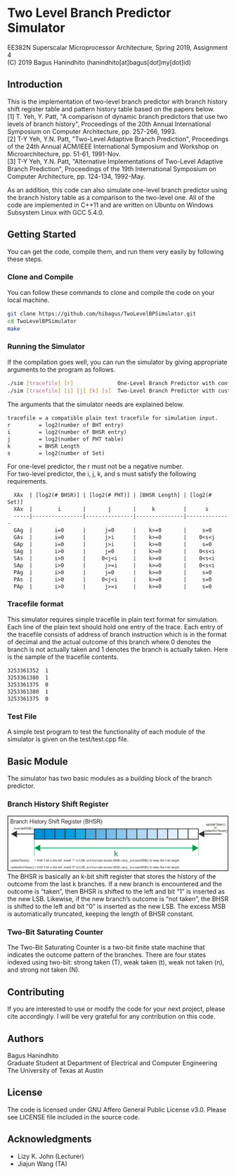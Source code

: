 # Two Level Branch Predictor Simulator  
EE382N Superscalar Microprocessor Architecture, Spring 2019, Assignment 4  
(C) 2019 Bagus Hanindhito (hanindhito[at]bagus[dot]my[dot]id)  

## Introduction
This is the implementation of two-level branch predictor with branch history shift register table and pattern history table based on the papers below.  
[1] T. Yeh, Y. Patt, "A comparison of dynamic branch predictors that use two levels of branch history", Proceedings of the 20th Annual International Symposium on Computer Architecture, pp. 257-266, 1993.  
[2] T-Y Yeh, Y.N. Patt, "Two-Level Adaptive Branch Prediction", Proceedings of the 24th Annual ACM/IEEE International Symposium and Workshop on Microarchitecture, pp. 51-61, 1991-Nov.  
[3] T-Y Yeh, Y.N. Patt, "Alternative Implementations of Two-Level Adaptive Branch Prediction", Proceedings of the 19th International Symposium on Computer Architecture, pp. 124-134, 1992-May.  

As an addition, this code can also simulate one-level branch predictor using the branch history table as a comparison to the two-level one. All of the code are implemented in C++11 and are written on Ubuntu on Windows Subsystem Linux with GCC 5.4.0.

## Getting Started
You can get the code, compile them, and run them very easily by following these steps.

### Clone and Compile
You can follow these commands to clone and compile the code on your local machine.
```bash
git clone https://github.com/hibagus/TwoLevelBPSimulator.git
cd TwoLevelBPSimulator
make
```

### Running the Simulator
If the compilation goes well, you can run the simulator by giving appropriate arguments to the program as follows.
```bash
./sim [tracefile] [r]              One-Level Branch Predictor with configurable number of BHT entrie(s).
./sim [tracefile] [i] [j] [k] [s]  Two-Level Branch Predictor with custom BHSR size and PHT size.
```

The arguments that the simulator needs are explained below.  
```
tracefile = a compatible plain text tracefile for simulation input.  
r         = log2(number of BHT entry)  
i         = log2(number of BHSR entry)  
j         = log2(number of PHT table)  
k         = BHSR Length  
s         = log2(number of Set)  
```
For one-level predictor, the r must not be a negative number.  
For two-level predictor, the i, j, k, and s must satisfy the following requirements.  
```
  XAx  | [log2(# BHSR)] | [log2(# PHT)] | [BHSR Length] | [log2(# Set)]  
  XAx  |        i       |       j       |     k         |      s         
  -----|----------------|---------------|---------------|--------------  
  GAg  |       i=0      |      j=0      |    k>=0       |     s=0        
  GAs  |       i=0      |      j>i      |    k>=0       |    0<s<j       
  GAp  |       i=0      |      j>i      |    k>=0       |     s=0        
  SAg  |       i>0      |      j=0      |    k>=0       |    0<s<i       
  SAs  |       i>0      |     0<j<i     |    k>=0       |    0<s<i       
  SAp  |       i>0      |      j>=i     |    k>=0       |    0<s<i       
  PAg  |       i>0      |      j=0      |    k>=0       |     s=0        
  PAs  |       i>0      |     0<j<i     |    k>=0       |     s=0        
  PAp  |       i>0      |      j>=i     |    k>=0       |     s=0        
```
  
### Tracefile format
This simulator requires simple tracefile in plain text format for simulation. Each line of the plain text should hold one entry of the trace. Each entry of the tracefile consists of address of branch instruction which is in the format of decimal and the actual outcome of this branch where 0 denotes the branch is not actually taken and 1 denotes the branch is actually taken. Here is the sample of the tracefile contents.
```
3253361352  1
3253361380  1
3253361375  0
3253361380  1
3253361375  0
```
### Test File
A simple test program to test the functionality of each module of the simulator is given on the test/test.cpp file.

## Basic Module
The simulator has two basic modules as a building block of the branch predictor. 

### Branch History Shift Register
![Branch History Shift Register](img/bhsr.png)
The BHSR is basically an k-bit shift register that stores the history of the outcome from the last k branches. If a new branch is encountered and the outcome is “taken”, then BHSR is shifted to the left and bit “1” is inserted as the new LSB. Likewise, if the new branch’s outcome is “not taken”, the BHSR is shifted to the left and bit “0” is inserted as the new LSB. The excess MSB is automatically truncated, keeping the length of BHSR constant.

### Two-Bit Saturating Counter
The Two-Bit Saturating Counter is a two-bit finite state machine that indicates the outcome pattern of the branches. There are four states indexed using two-bit: strong taken (T), weak taken (t), weak not taken (n), and strong not taken (N). 

## Contributing
If you are interested to use or modify the code for your next project, please cite accordingly. I will be very grateful for any contribution on this code.

## Authors
Bagus Hanindhito  
Graduate Student at Department of Electrical and Computer Engineering  
The University of Texas at Austin  

## License
The code is licensed under GNU Affero General Public License v3.0. Please see LICENSE file included in the source code.

## Acknowledgments
* Lizy K. John (Lecturer)
* Jiajun Wang (TA)
